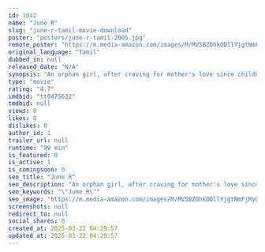 ```yaml
---
id: 1042
name: "June R"
slug: "june-r-tamil-movie-download"
poster: "posters/june-r-tamil-2005.jpg"
remote_poster: "https://m.media-amazon.com/images/M/MV5BZDhkODllYjgtNmFjMy00NGJmLThkZGMtZGQ5YTA4NTY4MmFjXkEyXkFqcGdeQXVyMTEzNzg0Mjkx._V1_SX300.jpg"
original_language: "Tamil"
dubbed_in: null
released_date: "N/A"
synopsis: "An orphan girl, after craving for mother's love since childhood, starts finding it in an elderly woman, who was abandoned by her own son."
type: "movie"
rating: "4.7"
imdbid: "tt0475632"
tmdbid: null
views: 0
likes: 0
dislikes: 0
author_id: 1
trailer_url: null
runtime: "99 min"
is_featured: 0
is_active: 1
is_comingsoon: 0
seo_title: "June R"
seo_description: "An orphan girl, after craving for mother's love since childhood, starts finding it in an elderly woman, who was abandoned by her own son."
seo_keywords: "\"June R\""
seo_image: "https://m.media-amazon.com/images/M/MV5BZDhkODllYjgtNmFjMy00NGJmLThkZGMtZGQ5YTA4NTY4MmFjXkEyXkFqcGdeQXVyMTEzNzg0Mjkx._V1_SX300.jpg"
screenshots: null
redirect_to: null
social_shares: 0
created_at: 2025-03-22 04:29:57
updated_at: 2025-03-22 04:29:57
---
```


